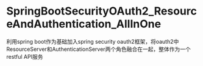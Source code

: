 # SpringBootSecurityOAuth2_ResourceAndAuthentication_AllInOne
利用spring boot作为基础加入spring security oauth2框架，将oauth2中ResourceServer和AuthenticationServer两个角色融合在一起，整体作为一个restful API服务
